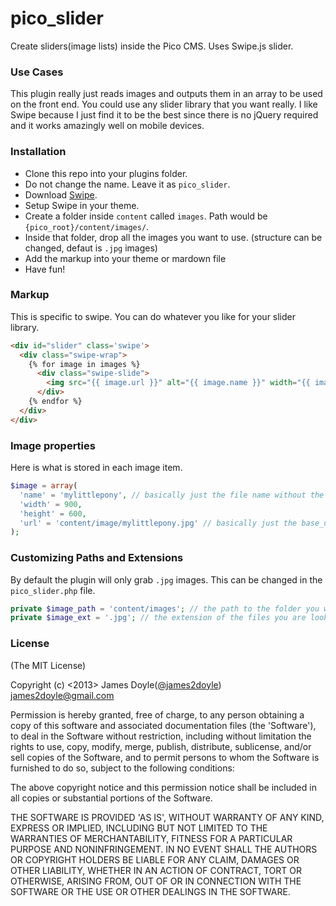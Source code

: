 pico_slider
===========

Create sliders(image lists) inside the Pico CMS. Uses Swipe.js slider.

### Use Cases

This plugin really just reads images and outputs them in an array to be used on the front end. You could use any slider library that you want really. I like Swipe because I just find it to be the best since there is no jQuery required and it works amazingly well on mobile devices.

### Installation

* Clone this repo into your plugins folder.
* Do not change the name. Leave it as `pico_slider`.
* Download [Swipe](https://github.com/bradbirdsall/Swipe).
* Setup Swipe in your theme.
* Create a folder inside `content` called `images`. Path would be `{pico_root}/content/images/`.
* Inside that folder, drop all the images you want to use. (structure can be changed, defaut is `.jpg` images)
* Add the markup into your theme or mardown file
* Have fun!

### Markup

This is specific to swipe. You can do whatever you like for your slider library.

```html
<div id="slider" class='swipe'>
  <div class="swipe-wrap">
    {% for image in images %}
      <div class="swipe-slide">
        <img src="{{ image.url }}" alt="{{ image.name }}" width="{{ image.width }}" height="{{ image.height }}">
      </div>
    {% endfor %}
  </div>
</div>
```

### Image properties

Here is what is stored in each image item.

```php
$image = array(
  'name' = 'mylittlepony', // basically just the file name without the extension
  'width' = 900,
  'height' = 600,
  'url' = 'content/image/mylittlepony.jpg' // basically just the base_url + the image url
);
```

### Customizing Paths and Extensions

By default the plugin will only grab `.jpg` images. This can be changed in the `pico_slider.php` file.

```php
private $image_path = 'content/images'; // the path to the folder you want to use for loading the images
private $image_ext = '.jpg'; // the extension of the files you are looking for
```

### License

(The MIT License)

Copyright (c) <2013> James Doyle([@james2doyle](http://twitter.com/james2doyle)) james2doyle@gmail.com

Permission is hereby granted, free of charge, to any person obtaining
a copy of this software and associated documentation files (the
'Software'), to deal in the Software without restriction, including
without limitation the rights to use, copy, modify, merge, publish,
distribute, sublicense, and/or sell copies of the Software, and to
permit persons to whom the Software is furnished to do so, subject to
the following conditions:

The above copyright notice and this permission notice shall be
included in all copies or substantial portions of the Software.

THE SOFTWARE IS PROVIDED 'AS IS', WITHOUT WARRANTY OF ANY KIND,
EXPRESS OR IMPLIED, INCLUDING BUT NOT LIMITED TO THE WARRANTIES OF
MERCHANTABILITY, FITNESS FOR A PARTICULAR PURPOSE AND NONINFRINGEMENT.
IN NO EVENT SHALL THE AUTHORS OR COPYRIGHT HOLDERS BE LIABLE FOR ANY
CLAIM, DAMAGES OR OTHER LIABILITY, WHETHER IN AN ACTION OF CONTRACT,
TORT OR OTHERWISE, ARISING FROM, OUT OF OR IN CONNECTION WITH THE
SOFTWARE OR THE USE OR OTHER DEALINGS IN THE SOFTWARE.